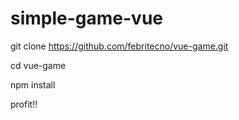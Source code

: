 # simple-game-vue

git clone https://github.com/febritecno/vue-game.git

cd vue-game

npm install

profit!!
